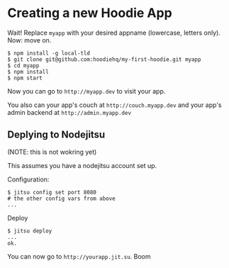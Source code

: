 # Creating a new Hoodie App

Wait! Replace `myapp` with your desired appname (lowercase, letters only).
Now: move on.

    $ npm install -g local-tld
    $ git clone git@github.com:hoodiehq/my-first-hoodie.git myapp
    $ cd myapp
    $ npm install
    $ npm start

Now you can go to `http://myapp.dev` to visit your app.

You also can your app's couch at `http://couch.myapp.dev`
and your app's admin backend at `http://admin.myapp.dev`

## Deplying to Nodejitsu

(NOTE: this is not wokring yet)

This assumes you have a nodejitsu account set up.

Configuration:

    $ jitsu config set port 8080
    # the other config vars from above
    ...

Deploy

    $ jitsu deploy
    ...
    ok.

You can now go to `http://yourapp.jit.su`. Boom